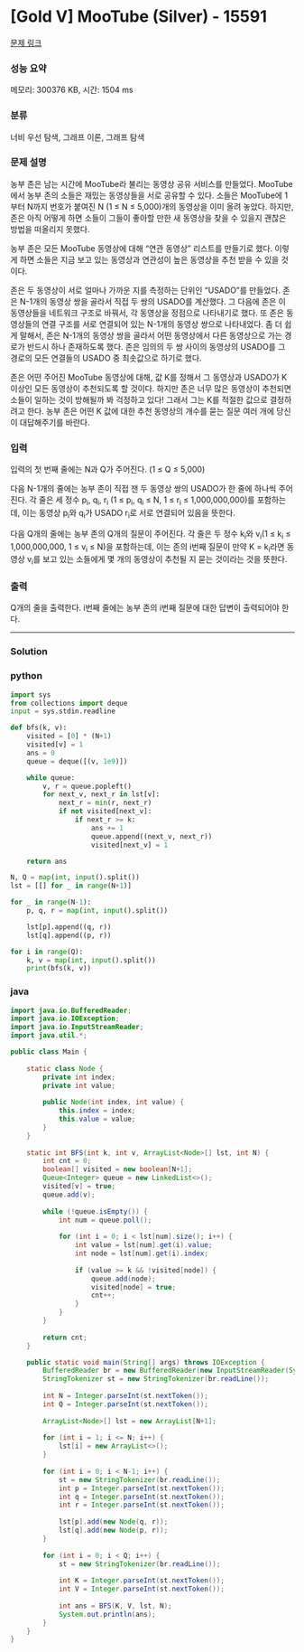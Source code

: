 # [Gold V] MooTube (Silver) - 15591 

[문제 링크](https://www.acmicpc.net/problem/15591) 

### 성능 요약

메모리: 300376 KB, 시간: 1504 ms

### 분류

너비 우선 탐색, 그래프 이론, 그래프 탐색

### 문제 설명

<p>농부 존은 남는 시간에 MooTube라 불리는 동영상 공유 서비스를 만들었다. MooTube에서 농부 존의 소들은 재밌는 동영상들을 서로 공유할 수 있다. 소들은 MooTube에 1부터 N까지 번호가 붙여진 N (1 ≤ N ≤ 5,000)개의 동영상을 이미 올려 놓았다. 하지만, 존은 아직 어떻게 하면 소들이 그들이 좋아할 만한 새 동영상을 찾을 수 있을지 괜찮은 방법을 떠올리지 못했다.</p>

<p>농부 존은 모든 MooTube 동영상에 대해 “연관 동영상” 리스트를 만들기로 했다. 이렇게 하면 소들은 지금 보고 있는 동영상과 연관성이 높은 동영상을 추천 받을 수 있을 것이다.</p>

<p>존은 두 동영상이 서로 얼마나 가까운 지를 측정하는 단위인 “USADO”를 만들었다. 존은 N-1개의 동영상 쌍을 골라서 직접 두 쌍의 USADO를 계산했다. 그 다음에 존은 이 동영상들을 네트워크 구조로 바꿔서, 각 동영상을 정점으로 나타내기로 했다. 또 존은 동영상들의 연결 구조를 서로 연결되어 있는 N-1개의 동영상 쌍으로 나타내었다. 좀 더 쉽게 말해서, 존은 N-1개의 동영상 쌍을 골라서 어떤 동영상에서 다른 동영상으로 가는 경로가 반드시 하나 존재하도록 했다. 존은 임의의 두 쌍 사이의 동영상의 USADO를 그 경로의 모든 연결들의 USADO 중 최솟값으로 하기로 했다.</p>

<p>존은 어떤 주어진 MooTube 동영상에 대해, 값 K를 정해서 그 동영상과 USADO가 K 이상인 모든 동영상이 추천되도록 할 것이다. 하지만 존은 너무 많은 동영상이 추천되면 소들이 일하는 것이 방해될까 봐 걱정하고 있다! 그래서 그는 K를 적절한 값으로 결정하려고 한다. 농부 존은 어떤 K 값에 대한 추천 동영상의 개수를 묻는 질문 여러 개에 당신이 대답해주기를 바란다.</p>

### 입력 

 <p>입력의 첫 번째 줄에는 N과 Q가 주어진다. (1 ≤ Q ≤ 5,000)</p>

<p>다음 N-1개의 줄에는 농부 존이 직접 잰 두 동영상 쌍의 USADO가 한 줄에 하나씩 주어진다. 각 줄은 세 정수 p<sub>i</sub>, q<sub>i</sub>, r<sub>i</sub> (1 ≤ p<sub>i</sub>, q<sub>i</sub> ≤ N, 1 ≤ r<sub>i</sub> ≤ 1,000,000,000)를 포함하는데, 이는 동영상 p<sub>i</sub>와 q<sub>i</sub>가 USADO r<sub>i</sub>로 서로 연결되어 있음을 뜻한다.</p>

<p>다음 Q개의 줄에는 농부 존의 Q개의 질문이 주어진다. 각 줄은 두 정수 k<sub>i</sub>와 v<sub>i</sub>(1 ≤ k<sub>i</sub> ≤ 1,000,000,000, 1 ≤ v<sub>i</sub> ≤ N)을 포함하는데, 이는 존의 i번째 질문이 만약 K = k<sub>i</sub>라면 동영상 v<sub>i</sub>를 보고 있는 소들에게 몇 개의 동영상이 추천될 지 묻는 것이라는 것을 뜻한다.</p>

### 출력 

 <p>Q개의 줄을 출력한다. i번째 줄에는 농부 존의 i번째 질문에 대한 답변이 출력되어야 한다.</p>

---
### Solution
### python
```python
import sys
from collections import deque
input = sys.stdin.readline

def bfs(k, v):
    visited = [0] * (N+1)
    visited[v] = 1
    ans = 0
    queue = deque([(v, 1e9)])

    while queue:
        v, r = queue.popleft()
        for next_v, next_r in lst[v]:
            next_r = min(r, next_r)
            if not visited[next_v]:
                if next_r >= k:
                    ans += 1
                    queue.append((next_v, next_r))
                    visited[next_v] = 1

    return ans

N, Q = map(int, input().split())
lst = [[] for _ in range(N+1)]

for _ in range(N-1):
    p, q, r = map(int, input().split())

    lst[p].append((q, r))
    lst[q].append((p, r))

for i in range(Q):
    k, v = map(int, input().split())
    print(bfs(k, v))
```
### java
```java
import java.io.BufferedReader;
import java.io.IOException;
import java.io.InputStreamReader;
import java.util.*;

public class Main {
	
	static class Node {
		private int index;
		private int value;
		
		public Node(int index, int value) {
			this.index = index;
			this.value = value;
		}
	}
	
	static int BFS(int k, int v, ArrayList<Node>[] lst, int N) {
		int cnt = 0;
		boolean[] visited = new boolean[N+1];
		Queue<Integer> queue = new LinkedList<>();
		visited[v] = true;
		queue.add(v);
		
		while (!queue.isEmpty()) {
			int num = queue.poll();
			
			for (int i = 0; i < lst[num].size(); i++) {
				int value = lst[num].get(i).value;
				int node = lst[num].get(i).index;
				
				if (value >= k && !visited[node]) {
					queue.add(node);
					visited[node] = true;
					cnt++;
				}
			}
		}
		
		return cnt;
	}

    public static void main(String[] args) throws IOException {
        BufferedReader br = new BufferedReader(new InputStreamReader(System.in));
        StringTokenizer st = new StringTokenizer(br.readLine());
        
        int N = Integer.parseInt(st.nextToken());
        int Q = Integer.parseInt(st.nextToken());
        
        ArrayList<Node>[] lst = new ArrayList[N+1];
        
        for (int i = 1; i <= N; i++) {
			lst[i] = new ArrayList<>();
		}
        
        for (int i = 0; i < N-1; i++) {
			st = new StringTokenizer(br.readLine());
			int p = Integer.parseInt(st.nextToken());
			int q = Integer.parseInt(st.nextToken());
			int r = Integer.parseInt(st.nextToken());
			
			lst[p].add(new Node(q, r));
			lst[q].add(new Node(p, r));
		}
        
        for (int i = 0; i < Q; i++) {
			st = new StringTokenizer(br.readLine());
			
			int K = Integer.parseInt(st.nextToken());
			int V = Integer.parseInt(st.nextToken());
			
			int ans = BFS(K, V, lst, N);
			System.out.println(ans);
		}
    }
}
```
